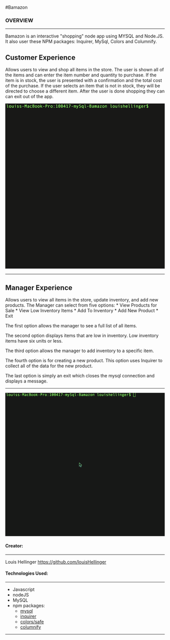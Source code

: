 #Bamazon

### OVERVIEW
***

Bamazon is an interactive "shopping" node app using MYSQL and Node.JS. It also user these NPM packages: Inquirer, MySql, Colors and Columnify.

## Customer Experience
Allows users to view and shop all items in the store. The user is shown all of the items and can enter the item number and quantity to purchase. If the item is in stock, the user is presented with a confirmation and the total cost of the purchase. If the user selects an item that is not in stock, they will be directed to choose a different item. After the user is done shopping they can can exit out of the app. 

![Customer Experience](images/bamazon-Customer.gif)

---

## Manager Experience
Allows users to view all items in the store, update inventory, and add new products. The Manager can select from five options: 
	* View Products for Sale
	* View Low Inventory Items
	* Add To Inventory
	* Add New Product 
	* Exit

The first option allows the manager to see a full list of all items.

The second option displays items that are low in inventory. Low inventory items have six units or less.

The third option allows the manager to add inventory to a specific item.

The fourth option is for creating a new product. This option uses Inquirer to collect all of the data for the new product.

The last option is simply an exit which closes the mysql connection and displays a message.

---

![Bamazon Manager Portal](images/bamazon_Manager.gif)


#### Creator:
***

Louis Hellinger <https://github.com/louisHellinger>



#### Technologies Used:
***

* Javascript
* nodeJS
* MySQL
* npm packages:
	- [mysql](https://www.npmjs.com/package/mysql)
	- [inquirer](https://www.npmjs.com/package/inquirer)
	- [colors/safe](https://www.npmjs.com/package/colors)
	- [columnify](https://www.npmjs.com/package/columnify)
---
